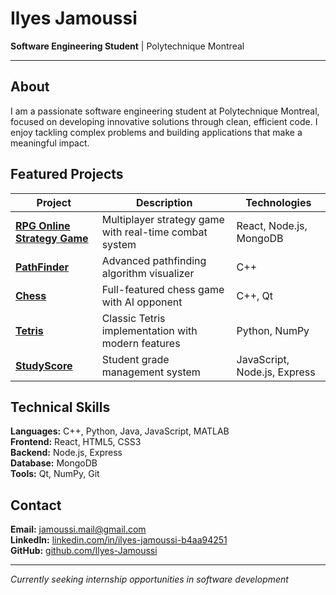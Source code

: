 # Ilyes Jamoussi

**Software Engineering Student** | Polytechnique Montreal

---

## About

I am a passionate software engineering student at Polytechnique Montreal, focused on developing innovative solutions through clean, efficient code. I enjoy tackling complex problems and building applications that make a meaningful impact.

## Featured Projects

| Project | Description | Technologies |
|---------|-------------|--------------|
| **[RPG Online Strategy Game](https://github.com/Ilyes-Jamoussi/RPG-online-strategy-game)** | Multiplayer strategy game with real-time combat system | React, Node.js, MongoDB |
| **[PathFinder](https://github.com/Ilyes-Jamoussi/PathFinder)** | Advanced pathfinding algorithm visualizer | C++ |
| **[Chess](https://github.com/Ilyes-Jamoussi/Chess)** | Full-featured chess game with AI opponent | C++, Qt |
| **[Tetris](https://github.com/Ilyes-Jamoussi/Tetris)** | Classic Tetris implementation with modern features | Python, NumPy |
| **[StudyScore](https://github.com/Ilyes-Jamoussi/StudyScore)** | Student grade management system | JavaScript, Node.js, Express |

## Technical Skills

**Languages:** C++, Python, Java, JavaScript, MATLAB  
**Frontend:** React, HTML5, CSS3  
**Backend:** Node.js, Express  
**Database:** MongoDB  
**Tools:** Qt, NumPy, Git

## Contact

**Email:** jamoussi.mail@gmail.com  
**LinkedIn:** [linkedin.com/in/ilyes-jamoussi-b4aa94251](https://www.linkedin.com/in/ilyes-jamoussi-b4aa94251/)  
**GitHub:** [github.com/Ilyes-Jamoussi](https://github.com/Ilyes-Jamoussi)

---

*Currently seeking internship opportunities in software development*

